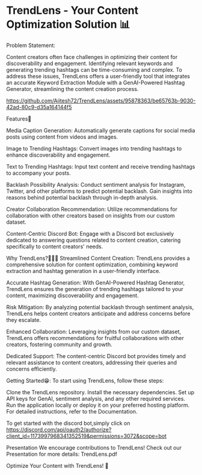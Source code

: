 <h1>TrendLens - Your Content Optimization Solution 📊</h1>

Problem Statement:

Content creators often face challenges in optimizing their content for discoverability and engagement. Identifying relevant keywords and generating trending hashtags can be time-consuming and complex. To address these issues, TrendLens offers a user-friendly tool that integrates an accurate Keyword Extraction Module with a GenAI-Powered Hashtag Generator, streamlining the content creation process.


https://github.com/Ajitesh72/TrendLens/assets/95878363/be65763b-9030-42ad-80c9-d35a164144f5

Features🚀

Media Caption Generation: Automatically generate captions for social media posts using content from videos and images.

Image to Trending Hashtags: Convert images into trending hashtags to enhance discoverability and engagement.

Text to Trending Hashtags: Input text content and receive trending hashtags to accompany your posts.

Backlash Possibility Analysis: Conduct sentiment analysis for Instagram, Twitter, and other platforms to predict potential backlash. Gain insights into reasons behind potential backlash through in-depth analysis.

Creator Collaboration Recommendation: Utilize recommendations for collaboration with other creators based on insights from our custom dataset.

Content-Centric Discord Bot: Engage with a Discord bot exclusively dedicated to answering questions related to content creation, catering specifically to content creators' needs.


Why TrendLens?🤷🏻‍♂
Streamlined Content Creation: TrendLens provides a comprehensive solution for content optimization, combining keyword extraction and hashtag generation in a user-friendly interface.

Accurate Hashtag Generation: With GenAI-Powered Hashtag Generator, TrendLens ensures the generation of trending hashtags tailored to your content, maximizing discoverability and engagement.

Risk Mitigation: By analyzing potential backlash through sentiment analysis, TrendLens helps content creators anticipate and address concerns before they escalate.

Enhanced Collaboration: Leveraging insights from our custom dataset, TrendLens offers recommendations for fruitful collaborations with other creators, fostering community and growth.

Dedicated Support: The content-centric Discord bot provides timely and relevant assistance to content creators, addressing their queries and concerns efficiently.

Getting Started😁:
To start using TrendLens, follow these steps:

Clone the TrendLens repository.
Install the necessary dependencies.
Set up API keys for GenAI, sentiment analysis, and any other required services.
Run the application locally or deploy it on your preferred hosting platform.
For detailed instructions, refer to the Documentation.

To get started with the discord bot,simply click on
https://discord.com/api/oauth2/authorize?client_id=1173997968341352519&permissions=3072&scope=bot

Presentation
We encourage contributions to TrendLens! Check out our Presentation for more details: TrendLens.pdf

Optimize Your Content with TrendLens! 🚀
